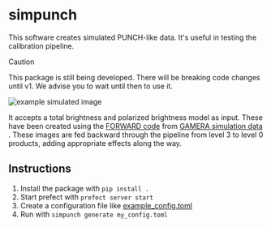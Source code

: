 # simpunch

This software creates simulated PUNCH-like data. It's useful in testing the calibration pipeline.

> [!CAUTION]
> This package is still being developed. There will be breaking code changes until v1.
> We advise you to wait until then to use it.

![example simulated image](example.png)

It accepts a total brightness and polarized brightness model as input.
These have been created using the
[FORWARD code](https://www.frontiersin.org/journals/astronomy-and-space-sciences/articles/10.3389/fspas.2016.00008/full)
from [GAMERA simulation data ](https://arxiv.org/pdf/2405.13069).
These images are fed backward through the pipeline from level 3 to level 0 products,
adding appropriate effects along the way.

## Instructions

1. Install the package with `pip install .`
2. Start prefect with `prefect server start`
3. Create a configuration file like [example_config.toml](example_config.toml)
4. Run with `simpunch generate my_config.toml`
